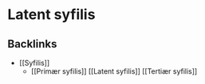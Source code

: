 # Latent syfilis
## Backlinks
* [[Syfilis]]
	* [[Primær syfilis]]
[[Latent syfilis]]
[[Tertiær syfilis]]

<!-- #anki/tag/med/Infectious #anki/deck/Medicine -->

<!-- {BearID:D1924920-FBC1-4C8B-A495-3707C6DFCA27-906-000019211AEC8828} -->
